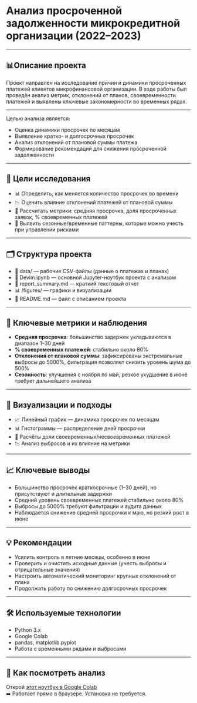# Анализ просроченной задолженности микрокредитной организации (2022–2023)

---

## 📊Описание проекта
Проект направлен на исследование причин и динамики просроченных платежей клиентов микрофинансовой организации. В ходе работы был проведён анализ метрик, отклонений от планов, своевременности платежей и выявлены ключевые закономерности во временных рядах.

---

Целью анализа является:
- Оценка динамики просрочек по месяцам
- Выявление кратко- и долгосрочных просрочек
- Анализ отклонений от плановой суммы платежа
- Формирование рекомендаций для снижения просроченной задолженности

---

## 🧠 Цели исследования
- 📊 Определить, как меняется количество просрочек во времени
- 📉 Оценить влияние отклонений платежей от плановой суммы
- 🧮 Рассчитать метрики: средняя просрочка, доля просроченных заявок, % своевременных платежей
- 🧭 Выявить сезонные/временные паттерны, которые можно учесть при управлении рисками

---

## 🗂️ Структура проекта
* 📂 data/                  — рабочие CSV-файлы (данные о платежах и планах)
* 📘 Devim.ipynb            — основной Jupyter-ноутбук проекта с анализом
* 📄 report_summary.md      — краткий текстовый отчет
* 📊 /figures/              — графики и визуализации
* 📄 README.md              — файл с описанием проекта

---

## 🧾 Ключевые метрики и наблюдения

- **Средняя просрочка**: большинство задержек укладываются в диапазон 1–30 дней
- **% своевременных платежей**: стабильно около 80%
- **Отклонения от плановой суммы**: зафиксированы экстремальные выбросы до 5000%, фильтрация позволяет снизить уровень шума до 500%
- **Сезонность**: улучшения с ноября по май, резкое ухудшение в июне требует дальнейшего анализа

---

## 📌 Визуализации и подходы

- 📈 Линейный график — динамика просрочек по месяцам
- 📊 Гистограммы — распределение дней просрочки
- 🧮 Расчёты доли своевременных/несвоевременных платежей
- 📉 Анализ выбросов и их влияние на метрики

---

## 📈 Ключевые выводы
- Большинство просрочек краткосрочные (1–30 дней), но присутствуют и длительные задержки
- Средний уровень своевременных платежей стабильно около 80%
- Выбросы до 5000% требуют фильтрации и аудита данных
- Наблюдается снижение средней просрочки к маю, но резкий рост в июне

---

## 💡 Рекомендации

- Усилить контроль в летние месяцы, особенно в июне
- Проверить и очистить исходные данные (учесть выбросы и отрицательные значения)
- Настроить автоматический мониторинг крупных отклонений от плана
- Продолжать работу по снижению долгосрочных просрочек

---

## 🛠 Используемые технологии
- Python 3.x
- Google Colab
- pandas, matplotlib.pyplot
- Работа с временными рядами и выбросами

---

## 🚀 Как посмотреть анализ
Открой [этот ноутбук в Google Colab](https://colab.research.google.com/drive/1tEAuyLCoLlLP5o-N5bYs1GhHRujht9qD?usp=sharing)  
➡️ Работает прямо в браузере. Установка не требуется.
